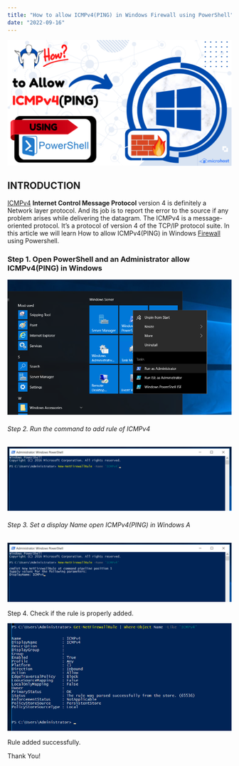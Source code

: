 ```yaml
---
title: "How to allow ICMPv4(PING) in Windows Firewall using PowerShell"
date: "2022-09-16"
---
```


![](images/How-to-allow-ICMPv4PING-in-Windows-Firewall-using-Powershell-1024x576.png)

## INTRODUCTION

[ICMPv4](https://learn.microsoft.com/en-us/windows/security/threat-protection/windows-firewall/create-an-inbound-icmp-rule) **Internet Control Message Protocol** version 4 is definitely a Network layer protocol. And its job is to report the error to the source if any problem arises while delivering the datagram. The ICMPv4 is a message-oriented protocol. It’s a protocol of version 4 of the TCP/IP protocol suite. In this article we will learn How to allow ICMPv4(PING) in Windows [Firewall](https://utho.com/docs/tutorial/how-to-block-or-allow-tcp-ip-port-in-windows-firewall/) using Powershell.

### Step 1. Open PowerShell and an Administrator allow ICMPv4(PING) in Windows

![allow ICMPv4(PING) in Windows](images/Screenshot_1-17.png)

###### Step 2. Run the command to add rule of ICMPv4

![](images/Screenshot_5-15-1024x292.png)

###### Step 3. Set a display Name open ICMPv4(PING) in Windows A

![](images/Screenshot_6-14-1024x269.png)

Step 4. Check if the rule is properly added.

![allow ICMPv4(PING) in Windows](images/Screenshot_7-12.png)

Rule added successfully.

Thank You!
